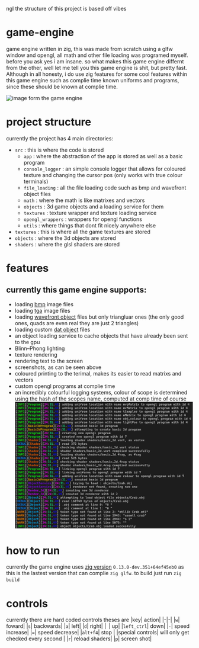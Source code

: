 ngl the structure of this project is based off vibes
# game-engine
game engine written in zig, this was made from scratch using a glfw window and opengl, all math and other file loading was programed myself. before you ask yes i am insane. so what makes this game engine differnt from the other, well let me tell you this game engine is shit, but pretty fast. Although in all honesty, i do use zig features for some cool features within this game engine such as complie time known uniforms and programs, since these should be known at complie time.

![image form the game engine](res/game-dawh.gif)


# project structure

currently the project has 4 main directories:
- `src` : this is where the code is stored
    - `app` : where the abstraction of the app is stored as well as a basic program
    - `console_logger` : an simple console logger that allows for coloured texture and changing the cursor pos (only works with true colour terminals)
    - `file_loading` : all the file loading code such as bmp and wavefront object files
    - `math` : where the math is like matrixes and vectors
    - `objects` : 3d game objects and a loading service for them
    - `textures` : texture wrapper and texture loading service
    - `opengl_wrappers` : wrappers for opengl functions
    - `utils` : where things that dont fit nicely anywhere else
- `textures` : this is where all the game textures are stored
- `objects` : where the 3d objects are stored
- `shaders` : where the glsl shaders are stored

# features
## currently this game engine supports:
- loading [bmp](https://www.ece.ualberta.ca/~elliott/ee552/studentAppNotes/2003_w/misc/bmp_file_format/bmp_file_format.htm) image files
- loading [tga](https://docs.fileformat.com/image/tga/) image files
- loading [wavefront object](https://en.wikipedia.org/wiki/Wavefront_.obj_file) files but only triangluar ones (the only good ones, quads are even real they are just 2 triangles)
- loading custom [dat object](https://books.google.com.br/books/about/Computer_graphics_for_Java_programmers.html?id=vY5RAAAAMAAJ&redir_esc=y) files
- an object loading service to cache objects that have already been sent to the gpu
- Blinn–Phong lighting
- texture rendering
- rendering text to the screen
- screenshots, as can be seen above
- coloured printing to the terimal, makes its easier to read matrixs and vectors
- custom opengl programs at complie time
- an incredibly colourful logging systems, colour of scope is determined using the hash of the scopes name, computed at comp time of course
![alt text](res/image.png)


# how to run
currently the game engine uses [zig version](https://machengine.org/docs/nominated-zig/#202450-mach) `0.13.0-dev.351+64ef45eb0` as this is the lastest version that can complie `zig glfw`.
to build just run `zig build`

# controls
currently there are hard coded controls theses are
|key| action|
|-|-|
|`w`| foward|
|`s`| backwards|
|`a`| left|
|`d`| right|
|` `| up|
|`left_ctrl`| down|
|`-`| speed increase|
|`=`| speed decrease|
|`alt+f4`| stop |
|special controls| will only get checked every second |
|`r`| reload shaders|
|`p`| screen shot|
